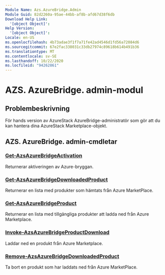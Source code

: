```yaml
---
Module Name: Azs.AzureBridge.Admin
Module Guid: 82d2260a-95ae-44bb-af8b-afd67d38f6db
Download Help Link:
  '[object Object]': 
Help Version:
  '[object Object]': 
Locale: en-US
ms.openlocfilehash: 4b73adae3f1f7a71fe42ad4546d1fd56a72084d6
ms.sourcegitcommit: 67e2fac338031c33db27974c89618b614b491b36
ms.translationtype: MT
ms.contentlocale: sv-SE
ms.lasthandoff: 10/22/2020
ms.locfileid: "94262861"
---
```

# AZS. AzureBridge. admin-modul
## Problembeskrivning
För hands version av AzureStack AzureBridge-administratör som gör att du kan hantera dina AzureStack Marketplace-objekt. 

## AZS. AzureBridge. admin-cmdletar
### [Get-AzsAzureBridgeActivation](Get-AzsAzureBridgeActivation.md)
Returnerar aktiveringen av Azure-bryggan.

### [Get-AzsAzureBridgeDownloadedProduct](Get-AzsAzureBridgeDownloadedProduct.md)
Returnerar en lista med produkter som hämtats från Azure MarketPlace.

### [Get-AzsAzureBridgeProduct](Get-AzsAzureBridgeProduct.md)
Returnerar en lista med tillgängliga produkter att ladda ned från Azure Marketplace.

### [Invoke-AzsAzureBridgeProductDownload](Invoke-AzsAzureBridgeProductDownload.md)
Laddar ned en produkt från Azure Marketplace.

### [Remove-AzsAzureBridgeDownloadedProduct](Remove-AzsAzureBridgeDownloadedProduct.md)
Ta bort en produkt som har laddats ned från Azure MarketPlace.

